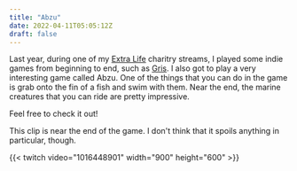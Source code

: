 ```yaml
---
title: "Abzu"
date: 2022-04-11T05:05:12Z
draft: false
---
```

Last year, during one of my [Extra Life](https://www.extra-life.org/) charitry streams, I played some indie games from beginning to end, such as [Gris](https://nomada.studio/). I also got to play a very interesting game called Abzu.  One of the things that you can do in the game is grab onto the fin of a fish and swim with them.  Near the end, the marine creatures that you can ride are pretty impressive.

Feel free to check it out!

<!--more-->

This clip is near the end of the game.  I don't think that it spoils anything in particular, though.

{{< twitch video="1016448901" width="900" height="600" >}}